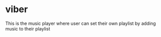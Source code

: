 # viber
This is the music player where user can set their own playlist by adding music to their playlist
